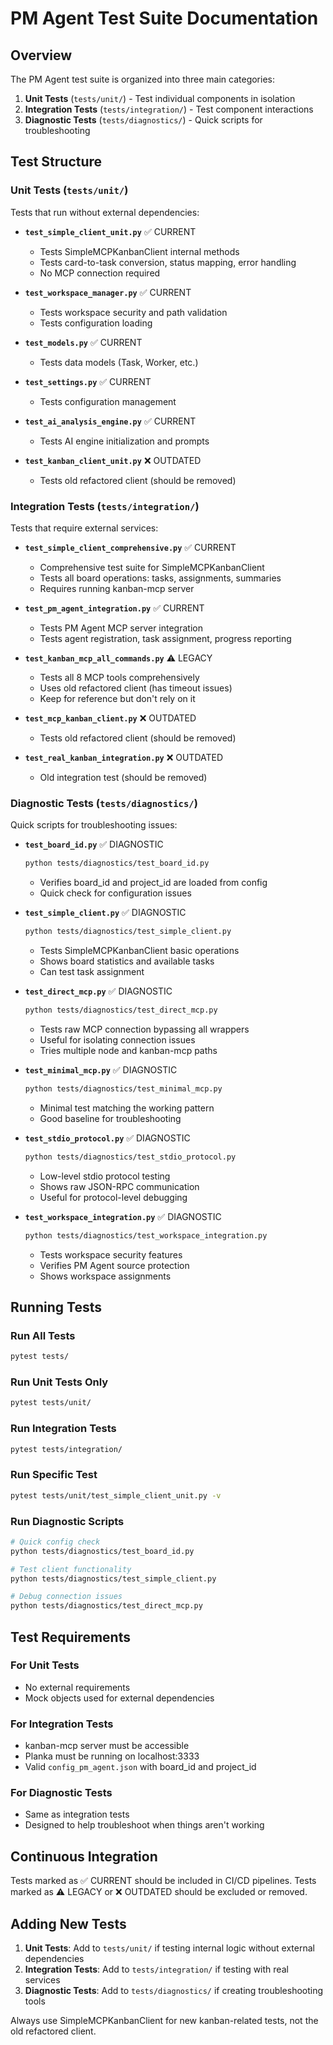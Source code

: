 # PM Agent Test Suite Documentation

## Overview

The PM Agent test suite is organized into three main categories:

1. **Unit Tests** (`tests/unit/`) - Test individual components in isolation
2. **Integration Tests** (`tests/integration/`) - Test component interactions
3. **Diagnostic Tests** (`tests/diagnostics/`) - Quick scripts for troubleshooting

## Test Structure

### Unit Tests (`tests/unit/`)

Tests that run without external dependencies:

- **`test_simple_client_unit.py`** ✅ CURRENT
  - Tests SimpleMCPKanbanClient internal methods
  - Tests card-to-task conversion, status mapping, error handling
  - No MCP connection required
  
- **`test_workspace_manager.py`** ✅ CURRENT
  - Tests workspace security and path validation
  - Tests configuration loading
  
- **`test_models.py`** ✅ CURRENT
  - Tests data models (Task, Worker, etc.)
  
- **`test_settings.py`** ✅ CURRENT
  - Tests configuration management

- **`test_ai_analysis_engine.py`** ✅ CURRENT
  - Tests AI engine initialization and prompts

- **`test_kanban_client_unit.py`** ❌ OUTDATED
  - Tests old refactored client (should be removed)

### Integration Tests (`tests/integration/`)

Tests that require external services:

- **`test_simple_client_comprehensive.py`** ✅ CURRENT
  - Comprehensive test suite for SimpleMCPKanbanClient
  - Tests all board operations: tasks, assignments, summaries
  - Requires running kanban-mcp server
  
- **`test_pm_agent_integration.py`** ✅ CURRENT
  - Tests PM Agent MCP server integration
  - Tests agent registration, task assignment, progress reporting

- **`test_kanban_mcp_all_commands.py`** ⚠️ LEGACY
  - Tests all 8 MCP tools comprehensively
  - Uses old refactored client (has timeout issues)
  - Keep for reference but don't rely on it

- **`test_mcp_kanban_client.py`** ❌ OUTDATED
  - Tests old refactored client (should be removed)

- **`test_real_kanban_integration.py`** ❌ OUTDATED
  - Old integration test (should be removed)

### Diagnostic Tests (`tests/diagnostics/`)

Quick scripts for troubleshooting issues:

- **`test_board_id.py`** ✅ DIAGNOSTIC
  ```bash
  python tests/diagnostics/test_board_id.py
  ```
  - Verifies board_id and project_id are loaded from config
  - Quick check for configuration issues

- **`test_simple_client.py`** ✅ DIAGNOSTIC
  ```bash
  python tests/diagnostics/test_simple_client.py
  ```
  - Tests SimpleMCPKanbanClient basic operations
  - Shows board statistics and available tasks
  - Can test task assignment

- **`test_direct_mcp.py`** ✅ DIAGNOSTIC
  ```bash
  python tests/diagnostics/test_direct_mcp.py
  ```
  - Tests raw MCP connection bypassing all wrappers
  - Useful for isolating connection issues
  - Tries multiple node and kanban-mcp paths

- **`test_minimal_mcp.py`** ✅ DIAGNOSTIC
  ```bash
  python tests/diagnostics/test_minimal_mcp.py
  ```
  - Minimal test matching the working pattern
  - Good baseline for troubleshooting

- **`test_stdio_protocol.py`** ✅ DIAGNOSTIC
  ```bash
  python tests/diagnostics/test_stdio_protocol.py
  ```
  - Low-level stdio protocol testing
  - Shows raw JSON-RPC communication
  - Useful for protocol-level debugging

- **`test_workspace_integration.py`** ✅ DIAGNOSTIC
  ```bash
  python tests/diagnostics/test_workspace_integration.py
  ```
  - Tests workspace security features
  - Verifies PM Agent source protection
  - Shows workspace assignments

## Running Tests

### Run All Tests
```bash
pytest tests/
```

### Run Unit Tests Only
```bash
pytest tests/unit/
```

### Run Integration Tests
```bash
pytest tests/integration/
```

### Run Specific Test
```bash
pytest tests/unit/test_simple_client_unit.py -v
```

### Run Diagnostic Scripts
```bash
# Quick config check
python tests/diagnostics/test_board_id.py

# Test client functionality
python tests/diagnostics/test_simple_client.py

# Debug connection issues
python tests/diagnostics/test_direct_mcp.py
```

## Test Requirements

### For Unit Tests
- No external requirements
- Mock objects used for external dependencies

### For Integration Tests
- kanban-mcp server must be accessible
- Planka must be running on localhost:3333
- Valid `config_pm_agent.json` with board_id and project_id

### For Diagnostic Tests
- Same as integration tests
- Designed to help troubleshoot when things aren't working

## Continuous Integration

Tests marked as ✅ CURRENT should be included in CI/CD pipelines.
Tests marked as ⚠️ LEGACY or ❌ OUTDATED should be excluded or removed.

## Adding New Tests

1. **Unit Tests**: Add to `tests/unit/` if testing internal logic without external dependencies
2. **Integration Tests**: Add to `tests/integration/` if testing with real services
3. **Diagnostic Tests**: Add to `tests/diagnostics/` if creating troubleshooting tools

Always use SimpleMCPKanbanClient for new kanban-related tests, not the old refactored client.